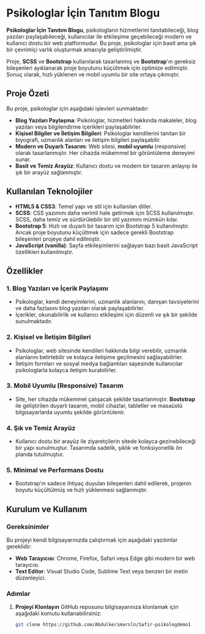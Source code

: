 # Psikologlar İçin Tanıtım Blogu

**Psikologlar İçin Tanıtım Blogu**, psikologların hizmetlerini tanıtabileceği, blog yazıları paylaşabileceği, kullanıcılar ile etkileşime geçebileceği modern ve kullanıcı dostu bir web platformudur. Bu proje, psikologlar için basit ama şık bir çevrimiçi varlık oluşturmak amacıyla geliştirilmiştir.

Proje, **SCSS** ve **Bootstrap** kullanılarak tasarlanmış ve **Bootstrap**'ın gereksiz bileşenleri ayıklanarak proje boyutunu küçültmek için optimize edilmiştir. Sonuç olarak, hızlı yüklenen ve mobil uyumlu bir site ortaya çıkmıştır.

## Proje Özeti

Bu proje, psikologlar için aşağıdaki işlevleri sunmaktadır:

- **Blog Yazıları Paylaşma**: Psikologlar, hizmetleri hakkında makaleler, blog yazıları veya bilgilendirme içerikleri paylaşabilirler.
- **Kişisel Bilgiler ve İletişim Bilgileri**: Psikologlar kendilerini tanıtan bir biyografi, uzmanlık alanları ve iletişim bilgileri paylaşabilir.
- **Modern ve Duyarlı Tasarım**: Web sitesi, **mobil uyumlu** (responsive) olarak tasarlanmıştır. Her cihazda mükemmel bir görüntüleme deneyimi sunar.
- **Basit ve Temiz Arayüz**: Kullanıcı dostu ve modern bir tasarım anlayışı ile şık bir arayüz sağlanmıştır.

## Kullanılan Teknolojiler

- **HTML5 & CSS3**: Temel yapı ve stil için kullanılan diller.
- **SCSS**: CSS yazımını daha verimli hale getirmek için SCSS kullanılmıştır. SCSS, daha temiz ve sürdürülebilir bir stil yazımını mümkün kılar.
- **Bootstrap 5**: Hızlı ve duyarlı bir tasarım için Bootstrap 5 kullanılmıştır. Ancak proje boyutunu küçültmek için sadece gerekli Bootstrap bileşenleri projeye dahil edilmiştir.
- **JavaScript (vanilla)**: Sayfa etkileşimlerini sağlayan bazı basit JavaScript özellikleri kullanılmıştır.

## Özellikler

### 1. **Blog Yazıları ve İçerik Paylaşımı**
   - Psikologlar, kendi deneyimlerini, uzmanlık alanlarını, danışan tavsiyelerini ve daha fazlasını blog yazıları olarak paylaşabilirler.
   - İçerikler, okunabilirlik ve kullanıcı etkileşimi için düzenli ve şık bir şekilde sunulmaktadır.

### 2. **Kişisel ve İletişim Bilgileri**
   - Psikologlar, web sitesinde kendileri hakkında bilgi verebilir, uzmanlık alanlarını belirtebilir ve kolayca iletişime geçilmesini sağlayabilirler.
   - İletişim formları ve sosyal medya bağlantıları sayesinde kullanıcılar psikologlarla kolayca iletişim kurabilirler.

### 3. **Mobil Uyumlu (Responsive) Tasarım**
   - Site, her cihazda mükemmel çalışacak şekilde tasarlanmıştır. **Bootstrap** ile geliştirilen duyarlı tasarım, mobil cihazlar, tabletler ve masaüstü bilgisayarlarda uyumlu şekilde görüntülenir.

### 4. **Şık ve Temiz Arayüz**
   - Kullanıcı dostu bir arayüz ile ziyaretçilerin sitede kolayca gezinebileceği bir yapı sunulmuştur. Tasarımda sadelik, şıklık ve fonksiyonellik ön planda tutulmuştur.
   
### 5. **Minimal ve Performans Dostu**
   - Bootstrap’ın sadece ihtiyaç duyulan bileşenleri dahil edilerek, projenin boyutu küçültülmüş ve hızlı yüklenmesi sağlanmıştır.

## Kurulum ve Kullanım

### Gereksinimler

Bu projeyi kendi bilgisayarınızda çalıştırmak için aşağıdaki yazılımlar gereklidir:

- **Web Tarayıcısı**: Chrome, Firefox, Safari veya Edge gibi modern bir web tarayıcısı.
- **Text Editor**: Visual Studio Code, Sublime Text veya benzeri bir metin düzenleyici.

### Adımlar

1. **Projeyi Klonlayın**
   GitHub reposunu bilgisayarınıza klonlamak için aşağıdaki komutu kullanabilirsiniz:
   ```bash
   git clone https://github.com/Abdulkerimarsln/Safir-psikologdemo1
